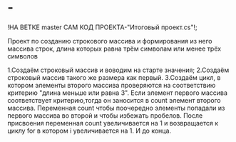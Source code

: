 # -


!НА ВЕТКЕ master САМ КОД ПРОЕКТА-"Итоговый проект.cs"!;



Проект по созданию строкового массива и формирования из него массива строк, длина которых  равна трём символам или менее трёх символов 

1.Создаём строковый массив и воводим на старте значения;
2.Создаём строковый массив такого же размера как первый.
3.Создаём цикл, в котором элементы второго массива проверяются на соответствию критерию "длина меньше или равна 3". Если элемент первого массива соответствует критерию,тогда он заносится в count элемент второго массива. Переменная count чтобы поочередно элементы попадали из первого массива во второй и чтобы избежать пробелов. После присвоения  переменная count увеличивается на 1 и возвращается к циклу for в котором i увеличивается на 1. И до конца.
